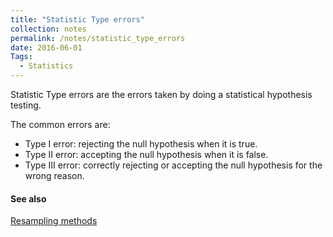 ```yaml
---
title: "Statistic Type errors"
collection: notes
permalink: /notes/statistic_type_errors
date: 2016-06-01
Tags:
  - Statistics
---
```


Statistic Type errors are the errors taken by doing a statistical hypothesis testing.

The common errors are:
* Type I error: rejecting the null hypothesis when it is true.
* Type II error: accepting the null hypothesis when it is false.
* Type III error: correctly rejecting or accepting the null hypothesis for the wrong reason.


#### See also
[Resampling methods](/notes/resampling_methods)








